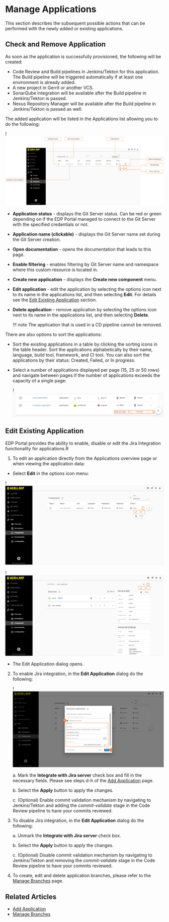 # Manage Applications

This section describes the subsequent possible actions that can be performed with the newly added or existing applications.

## Check and Remove Application

As soon as the application is successfully provisioned, the following will be created:

- Code Review and Build pipelines in Jenkins/Tekton for this application. The Build pipeline will be triggered automatically if at least one environment is already added.
- A new project in Gerrit or another VCS.
- SonarQube integration will be available after the Build pipeline in Jenkins/Tekton is passed.
- Nexus Repository Manager will be available after the Build pipeline in Jenkins/Tekton is passed as well.

The added application will be listed in the Applications list allowing you to do the following:

!![Applications menu](../assets/user-guide/edp-portal-inspect-application-menu.png "Applications menu")

* **Application status** - displays the Git Server status. Can be red or green depending on if the EDP Portal managed to connect to the Git Server with the specified credentials or not.
* **Application name (clickable)** - displays the Git Server name set during the Git Server creation.
* **Open documentation** - opens the documentation that leads to this page.
* **Enable filtering** - enables filtering by Git Server name and namespace where this custom resource is located in.
* **Create new application** - displays the **Create new component** menu.
* **Edit application** - edit the application by selecting the options icon next to its name in the applications list, and then selecting **Edit**. For details see the [Edit Existing Application](#edit-existing-application) section.
* **Delete application** - remove application by selecting the options icon next to its name in the applications list, and then selecting **Delete**.

  !!! note
      The application that is used in a CD pipeline cannot be removed.

There are also options to sort the applications:

* Sort the existing applications in a table by clicking the sorting icons in the table header. Sort the applications alphabetically by their name, language, build tool, framework, and CI tool. You can also sort the applications by their status: Created, Failed, or In progress.

* Select a number of applications displayed per page (15, 25 or 50 rows) and navigate between pages if the number of applications exceeds the capacity of a single page:

  !![Applications pages](../assets/user-guide/edp-portal-inspect-application-menu2.png "Applications pages")

## Edit Existing Application

EDP Portal provides the ability to enable, disable or edit the Jira Integration functionality for applications.R

1. To edit an application directly from the Applications overview page or when viewing the application data:

  - Select **Edit** in the options icon menu:

  !![Edit application on the Applications overview page](../assets/user-guide/edp-portal-edit-codebase-1.png "Edit application on the Applications overview page")

  !![Edit application when viewing the application data](../assets/user-guide/edp-portal-edit-codebase-2.png "Edit application when viewing the application data")

  - The Edit Application dialog opens.

2. To enable Jira integration, in the **Edit Application** dialog do the following:

   !![Edit application](../assets/user-guide/edp-portal-edit-codebase-application.png "Edit application")

   a. Mark the **Integrate with Jira server** check box and fill in the necessary fields. Please see steps d-h of the [Add Application](add-application.md#the-advanced-settings-menu) page.

   b. Select the **Apply** button to apply the changes.

   c. (Optional) Enable commit validation mechanism by navigating to Jenkins/Tekton and adding the _commit-validate_ stage in the Code Review pipeline to have your commits reviewed.

3. To disable Jira integration, in the **Edit Application** dialog do the following:

   a. Unmark the **Integrate with Jira server** check box.

   b. Select the **Apply** button to apply the changes.

   c. (Optional) Disable commit validation mechanism by navigating to Jenkins/Tekton and removing the _commit-validate_ stage in the Code Review pipeline to have your commits reviewed.

4. To create, edit and delete application branches, please refer to the [Manage Branches](../user-guide/manage-branches.md) page.

## Related Articles

* [Add Application](add-application.md)
* [Manage Branches](../user-guide/manage-branches.md)